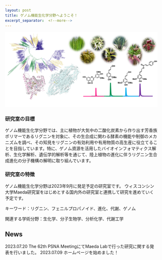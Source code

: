 ```yaml
---
layout: post
title: ゲノム機能生化学分野へようこそ！
excerpt_separator:  <!--more-->
---
```


<meta name="google-site-verification" content="1Zld03pQVZMpXktMp7lfifzah7Nad-kHSfDCSV5474M" />


![Figure0](../category/Figure0.png)

### 研究室の目標

ゲノム機能生化学分野では、主に植物が大気中の二酸化炭素から作り出す芳香族ポリマーであるリグニンを対象に、その生合成に関わる酵素の機能や制御のメカニズムを調べ、その知見をリグニンの有効利用や有用物質の高生産に役立てることを目指しています。特に、ゲノム資源を活用したバイオインフォマティクス解析、生化学解析、遺伝学的解析等を通じて、陸上植物の進化に伴うリグニン生合成進化の分子機構の解明に取り組んでいます。


### 研究室の特徴

ゲノム機能生化学分野は2023年9月に発足予定の研究室です。
ウィスコンシン大学Maeda研究室をはじめとする国内外の研究室と連携して研究を進めていく予定です。

キーワード：リグニン、フェニルプロパノイド、進化、代謝、ゲノム

関連する学術分野：生化学、分子生物学、分析化学、代謝工学

## News

2023.07.20 The 62th PSNA MeetingにてMaeda Labで行った研究に関する発表を行いました。
2023.07.09 ホームページを始めました！



